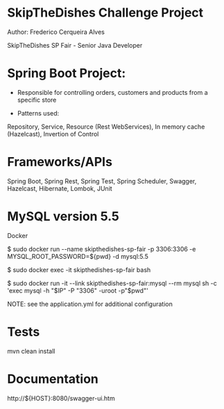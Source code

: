 # SkipTheDishes Challenge Project

Author: Frederico Cerqueira Alves

SkipTheDishes SP Fair - Senior Java Developer

# Spring Boot Project:

- Responsible for controlling orders, customers and products from a specific store

- Patterns used:

Repository, 
Service, 
Resource (Rest WebServices), 
In memory cache (Hazelcast),
Invertion of Control

# Frameworks/APIs

Spring Boot, 
Spring Rest, 
Spring Test, 
Spring Scheduler,
Swagger,
Hazelcast, 
Hibernate,
Lombok,
JUnit

# MySQL version 5.5

Docker

$ sudo docker run --name skipthedishes-sp-fair -p 3306:3306 -e MYSQL_ROOT_PASSWORD=${pwd} -d mysql:5.5

$ sudo docker exec -it skipthedishes-sp-fair bash

$ sudo docker run -it --link skipthedishes-sp-fair:mysql --rm mysql sh -c 'exec mysql -h "$IP" -P "3306" -uroot -p"$pwd"'

NOTE: see the application.yml for additional configuration

# Tests

mvn clean install

# Documentation

http://${HOST}:8080/swagger-ui.htm
